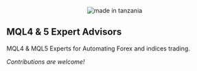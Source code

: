 <p align="center">
  <img src="https://img.shields.io/badge/made%20in-tanzania-green?style=for-the-badge" alt="made in tanzania">
</p>
<h2>MQL4 &amp; 5 Expert Advisors</h2>

MQL4 &amp; MQL5 Experts for Automating Forex and indices trading.

<i>Contributions are welcome!</i>
